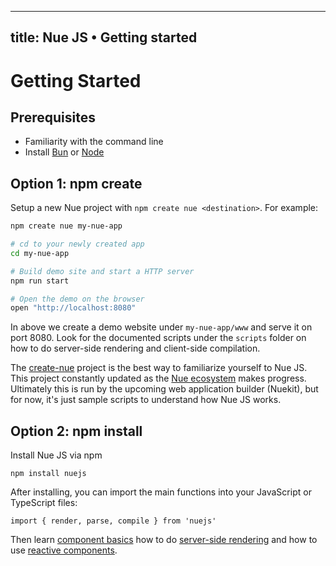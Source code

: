 
---
title: Nue JS • Getting started
---

# Getting Started

## Prerequisites

- Familiarity with the command line
- Install [Bun](//bun.sh) or [Node](//nodejs.org/en)


## Option 1: npm create
Setup a new Nue project with `npm create nue <destination>`. For example:

``` sh
npm create nue my-nue-app

# cd to your newly created app
cd my-nue-app

# Build demo site and start a HTTP server
npm run start

# Open the demo on the browser
open "http://localhost:8080"
```

In above we create a demo website under `my-nue-app/www` and serve it on port 8080. Look for the documented scripts under the `scripts` folder on how to do server-side rendering and client-side compilation.

The [create-nue](//github.com/nuejs/create-nue) project is the best way to familiarize yourself to Nue JS. This project constantly updated as the [Nue ecosystem](/ecosystem/) makes progress. Ultimately this is run by the upcoming web application builder (Nuekit), but for now, it's just sample scripts to understand how Nue JS works.


## Option 2: npm install
Install Nue JS via npm

```
npm install nuejs
```

After installing, you can import the main functions into your  JavaScript or TypeScript files:

```
import { render, parse, compile } from 'nuejs'
```

Then learn [component basics](component-basics) how to do [server-side rendering](server-side-components) and how to use [reactive components](reactive-components).

